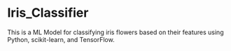 # Iris_Classifier
This is a ML Model for classifying iris flowers based on their features using Python, scikit-learn, and TensorFlow.
